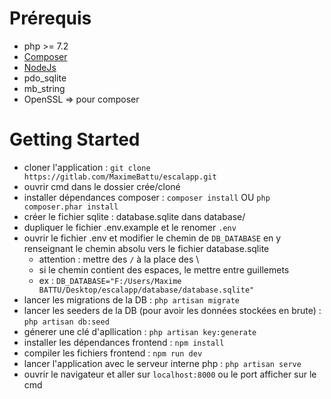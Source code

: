 # Prérequis

- php >= 7.2
- [Composer](https://getcomposer.org/)
- [NodeJs](https://nodejs.org/en/)
- pdo_sqlite
- mb_string
- OpenSSL => pour composer

# Getting Started

- cloner l'application : `git clone https://gitlab.com/MaximeBattu/escalapp.git` 
- ouvrir cmd dans le dossier crée/cloné
- installer dépendances composer : `composer install` OU `php composer.phar install`
- créer le fichier sqlite : database.sqlite dans database/
- dupliquer le fichier .env.example et le renomer `.env`
- ouvrir le fichier .env et modifier le chemin de `DB_DATABASE` en y renseignant le chemin absolu vers le fichier database.sqlite
    - attention : mettre des `/` à la place des \
    - si le chemin contient des espaces, le mettre entre guillemets
    - ex : `DB_DATABASE="F:/Users/Maxime BATTU/Desktop/escalapp/database/database.sqlite"`
- lancer les migrations de la DB : `php artisan migrate`
- lancer les seeders de la DB (pour avoir les données stockées en brute) : `php artisan db:seed`
- génerer une clé d'apllication : `php artisan key:generate`
- installer les dépendances frontend : `npm install`
- compiler les fichiers frontend : `npm run dev`
- lancer l'application avec le serveur interne php : `php artisan serve`
- ouvrir le navigateur et aller sur `localhost:8000` ou le port afficher sur le cmd



